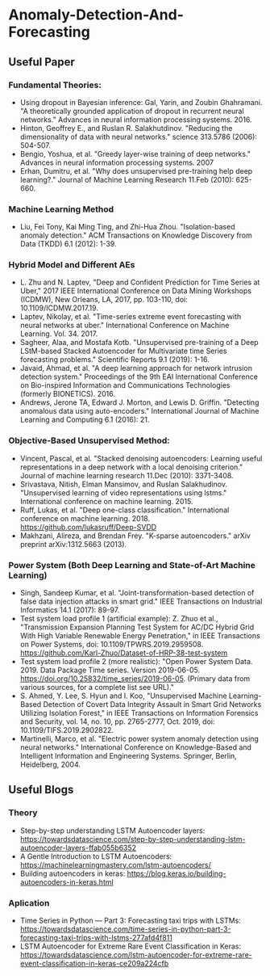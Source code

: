 # Anomaly-Detection-And-Forecasting
## Useful Paper

### Fundamental Theories:
* Using dropout in Bayesian inference: Gal, Yarin, and Zoubin Ghahramani. "A theoretically grounded application of dropout in recurrent neural networks." Advances in neural information processing systems. 2016.
* Hinton, Geoffrey E., and Ruslan R. Salakhutdinov. "Reducing the dimensionality of data with neural networks." science 313.5786 (2006): 504-507.
* Bengio, Yoshua, et al. "Greedy layer-wise training of deep networks." Advances in neural information processing systems. 2007
* Erhan, Dumitru, et al. "Why does unsupervised pre-training help deep learning?." Journal of Machine Learning Research 11.Feb (2010): 625-660.

### Machine Learning Method
* Liu, Fei Tony, Kai Ming Ting, and Zhi-Hua Zhou. "Isolation-based anomaly detection." ACM Transactions on Knowledge Discovery from Data (TKDD) 6.1 (2012): 1-39.
### Hybrid Model and Different AEs
* L. Zhu and N. Laptev, "Deep and Confident Prediction for Time Series at Uber," 2017 IEEE International Conference on Data Mining Workshops (ICDMW), New Orleans, LA, 2017, pp. 103-110, doi: 10.1109/ICDMW.2017.19.
* Laptev, Nikolay, et al. "Time-series extreme event forecasting with neural networks at uber." International Conference on Machine Learning. Vol. 34. 2017.
* Sagheer, Alaa, and Mostafa Kotb. "Unsupervised pre-training of a Deep LStM-based Stacked Autoencoder for Multivariate time Series forecasting problems." Scientific Reports 9.1 (2019): 1-16.
* Javaid, Ahmad, et al. "A deep learning approach for network intrusion detection system." Proceedings of the 9th EAI International Conference on Bio-inspired Information and Communications Technologies (formerly BIONETICS). 2016.
* Andrews, Jerone TA, Edward J. Morton, and Lewis D. Griffin. "Detecting anomalous data using auto-encoders." International Journal of Machine Learning and Computing 6.1 (2016): 21.
### Objective-Based Unsupervised Method:
* Vincent, Pascal, et al. "Stacked denoising autoencoders: Learning useful representations in a deep network with a local denoising criterion." Journal of machine learning research 11.Dec (2010): 3371-3408.
* Srivastava, Nitish, Elman Mansimov, and Ruslan Salakhudinov. "Unsupervised learning of video representations using lstms." International conference on machine learning. 2015.
* Ruff, Lukas, et al. "Deep one-class classification." International conference on machine learning. 2018. https://github.com/lukasruff/Deep-SVDD
* Makhzani, Alireza, and Brendan Frey. "K-sparse autoencoders." arXiv preprint arXiv:1312.5663 (2013).
### Power System (Both Deep Learning and State-of-Art Machine Learning)
* Singh, Sandeep Kumar, et al. "Joint-transformation-based detection of false data injection attacks in smart grid." IEEE Transactions on Industrial Informatics 14.1 (2017): 89-97.
* Test system load profile 1 (artificial example): Z. Zhuo et al., "Transmission Expansion Planning Test System for AC/DC Hybrid Grid With High Variable Renewable Energy Penetration," in IEEE Transactions on Power Systems, doi: 10.1109/TPWRS.2019.2959508. https://github.com/Karl-Zhuo/Dataset-of-HRP-38-test-system
* Test system load profile 2 (more realistic): "Open Power System Data. 2019. Data Package Time series. Version 2019-06-05. https://doi.org/10.25832/time_series/2019-06-05. (Primary data from various sources, for a complete list see URL)."
* S. Ahmed, Y. Lee, S. Hyun and I. Koo, "Unsupervised Machine Learning-Based Detection of Covert Data Integrity Assault in Smart Grid Networks Utilizing Isolation Forest," in IEEE Transactions on Information Forensics and Security, vol. 14, no. 10, pp. 2765-2777, Oct. 2019, doi: 10.1109/TIFS.2019.2902822.
* Martinelli, Marco, et al. "Electric power system anomaly detection using neural networks." International Conference on Knowledge-Based and Intelligent Information and Engineering Systems. Springer, Berlin, Heidelberg, 2004.

## Useful Blogs
### Theory
* Step-by-step understanding LSTM Autoencoder layers: https://towardsdatascience.com/step-by-step-understanding-lstm-autoencoder-layers-ffab055b6352
* A Gentle Introduction to LSTM Autoencoders: https://machinelearningmastery.com/lstm-autoencoders/
* Building autoencoders in keras: https://blog.keras.io/building-autoencoders-in-keras.html
### Aplication
* Time Series in Python — Part 3: Forecasting taxi trips with LSTMs: https://towardsdatascience.com/time-series-in-python-part-3-forecasting-taxi-trips-with-lstms-277afd4f811
* LSTM Autoencoder for Extreme Rare Event Classification in Keras: https://towardsdatascience.com/lstm-autoencoder-for-extreme-rare-event-classification-in-keras-ce209a224cfb


